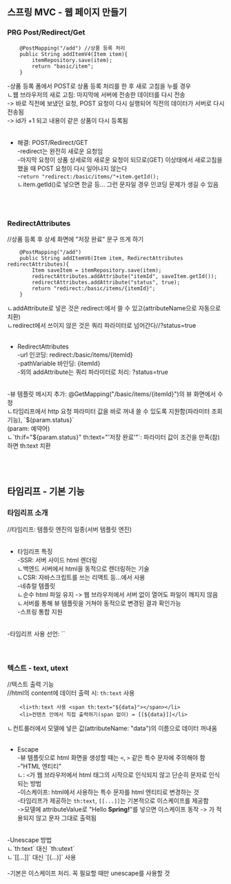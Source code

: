 ## 스프링 MVC - 웹 페이지 만들기

### PRG Post/Redirect/Get

```
    @PostMapping("/add") //상품 등록 처리
    public String addItemV4(Item item){
        itemRepository.save(item);
        return "basic/item";
    }
```
-상품 등록 폼에서 POST로 상품 등록 처리를 한 후 새로 고침을 누를 경우 <br/>
ㄴ웹 브라우저의 새로 고침: 마지막에 서버에 전송한 데이터를 다시 전송 <br/>
-> 바로 직전에 보냈던 요청, POST 요청이 다시 실행되어 직전의 데이터가 서버로 다시 전송됨 <br/>
-> id가 +1 되고 내용이 같은 상품이 다시 등록됨  <br/>
 <br/>
- 해결: POST/Redirect/GET <br/>
-redirect는 완전히 새로운 요청임 <br/>
-마지막 요청이 상품 상세로의 새로운 요청이 되므로(GET) 이상태에서 새로고침을 했을 때 POST 요청이 다시 일어나지 않는다 <br/>
-`return "redirect:/basic/items/"+item.getId();` <br/>
ㄴitem.getId()로 넣으면 한글 등... 그런 문자일 경우 인코딩 문제가 생길 수 있음 <br/>
 <br/>
  <br/>
  
### RedirectAttributes
//상품 등록 후 상세 화면에 "저장 완료" 문구 뜨게 하기 <br/>

```
    @PostMapping("/add")
    public String addItemV6(Item item, RedirectAttributes redirectAttributes){
        Item saveItem = itemRepository.save(item);
        redirectAttributes.addAttribute("itemId", saveItem.getId());
        redirectAttributes.addAttribute("status", true);
        return "redirect:/basic/items/{itemId}";
    }
```
ㄴaddAttribute로 넣은 것은 redirect:에서 쓸 수 있고(attributeName으로 자동으로 치환) <br/>
ㄴredirect에서 쓰이지 않은 것은 쿼리 파라미터로 넘어간다//?status=true  <br/>
 <br/>
- RedirectAttributes <br/>
-url 인코딩: redirect:/basic/items/{itemId} <br/>
-pathVariable 바인딩: {itemId} <br/>
-외의 addAttribute는 쿼리 파라미터로 처리: ?status=true  <br/>
 <br/>
-뷰 템플릿 메시지 추가: @GetMapping("/basic/items/{itemId}")의 뷰 화면에서 수정 <br/>
ㄴ타임리프에서 http 요청 파라미터 값을 바로 꺼내 쓸 수 있도록 지원함(파라미터 조회 기능), `${param.status}` <br/>
(param: 예약어) <br/>
ㄴ`th:if="${param.status}" th:text="'저장 완료'"`: 파라미터 값이 조건을 만족(참)하면 th:text 치환 <br/>
 <br/>
 <br/>
  <br/>
  
## 타임리프 - 기본 기능

### 타임리프 소개
//타임리프: 템플릿 엔진의 일종(서버 템플릿 엔진) <br/>
 <br/>
- 타임리프 특징 <br/>
-SSR: 서버 사이드 html 렌더링 <br/>
ㄴ백엔드 서버에서 html을 동적으로 렌더링하는 기술 <br/>
ㄴCSR: 자바스크립트를 쓰는 리액트 등...에서 사용 <br/>
-네츄럴 템플릿 <br/>
ㄴ순수 html 파일 유지 -> 웹 브라우저에서 서버 없이 열어도 파일이 깨지지 않음 <br/>
ㄴ서버를 통해 뷰 템플릿을 거쳐야 동적으로 변경된 결과 확인가능 <br/>
-스프링 통합 지원 <br/>
 <br/>
-타임리프 사용 선언: `<http xmlns:th="http://www.thymeleaf.org">` <br/>
 <br/>
 <br/>
 
### 텍스트 - text, utext
//텍스트 출력 기능 <br/>
//html의 content에 데이터 출력 시: `th:text` 사용 <br/>

```
    <li>th:text 사용 <span th:text="${data}"></span></li>
    <li>컨텐츠 안에서 직접 출력하기(span 없이) = [[${data}]]</li>
```
ㄴ컨트롤러에서 모델에 넣은 값(attributeName: "data")의 이름으로 데이터 꺼내옴 <br/>
 <br/>
- Escape <br/>
-뷰 템플릿으로 html 화면을 생성할 때는 `<`, `>` 같은 특수 문자에 주의해야 함 <br/>
-"HTML 엔티티" <br/>
ㄴ: `<`가 웹 브라우저에서 html 태그의 시작으로 인식되지 않고 단순히 문자로 인식되는 방법 <br/>
-이스케이프: html에서 사용하는 특수 문자를 html 엔티티로 변경하는 것 <br/>
-타임리프가 제공하는 `th:text`, `[[...]]`는 기본적으로 이스케이프를 제공함 <br/>
->모델에 attributeValue로 "Hello <b>Spring!</b>"를 넣으면 이스케이프 동작 -> <b></b>가 적용되지 않고 문자 그대로 출력됨 <br/>
 <br/>
-Unescape 방법 <br/>
ㄴ`th:text` 대신 `th:utext` <br/>
ㄴ`[[...]]` 대신 `[(...)]` 사용 <br/>
 <br/>
-기본은 이스케이프 처리. 꼭 필요할 때만 unescape를 사용할 것 <br/>
 <br/>
  <br/>
  
  
